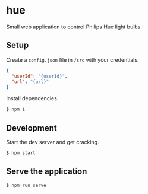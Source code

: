 # hue

Small web application to control Philips Hue light bulbs.

## Setup

Create a `config.json` file in `/src` with your credentials.

```json
{
  "userId": "{userId}",
  "url": "{url}"
}

```

Install dependencies.

```bash
$ npm i
```

## Development

Start the dev server and get cracking.

```bash
$ npm start
```

## Serve the application

```bash
$ npm run serve
```
